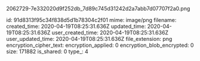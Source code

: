 2062729-7e332020d9f252db_7d89c745d31242d2a7abb7d07707f2a0.png

id: 91d8313f95c34f838d5d1b78304c2f01
mime: image/png
filename: 
created_time: 2020-04-19T08:25:31.636Z
updated_time: 2020-04-19T08:25:31.636Z
user_created_time: 2020-04-19T08:25:31.636Z
user_updated_time: 2020-04-19T08:25:31.636Z
file_extension: png
encryption_cipher_text: 
encryption_applied: 0
encryption_blob_encrypted: 0
size: 171882
is_shared: 0
type_: 4